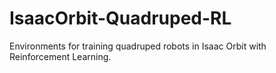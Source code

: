 # IsaacOrbit-Quadruped-RL

Environments for training quadruped robots in Isaac Orbit with Reinforcement Learning.
